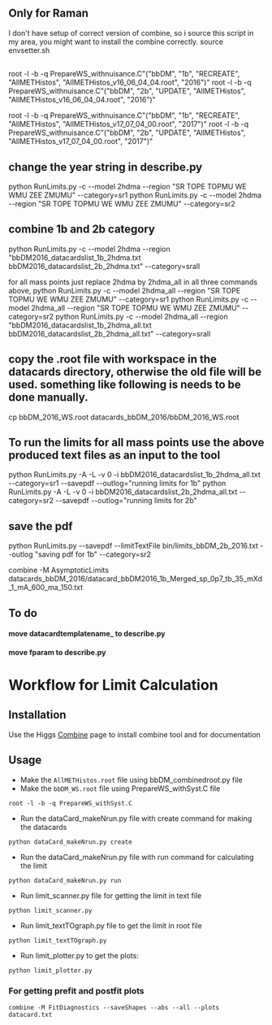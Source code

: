 ## Only for Raman 
I don't have setup of correct version of combine, so i source this script in my area, you might want to install the combine correctly. 
source envsetter.sh

## 
root -l -b -q PrepareWS_withnuisance.C"(\"bbDM\", \"1b\", \"RECREATE\", \"AllMETHistos\", \"AllMETHistos_v16_06_04_04.root\", \"2016\")" 
root -l -b -q PrepareWS_withnuisance.C"(\"bbDM\", \"2b\", \"UPDATE\", \"AllMETHistos\", \"AllMETHistos_v16_06_04_04.root\", \"2016\")"

root -l -b -q PrepareWS_withnuisance.C"(\"bbDM\", \"1b\", \"RECREATE\", \"AllMETHistos\", \"AllMETHistos_v17_07_04_00.root\", \"2017\")"
root -l -b -q PrepareWS_withnuisance.C"(\"bbDM\", \"2b\", \"UPDATE\", \"AllMETHistos\", \"AllMETHistos_v17_07_04_00.root\", \"2017\")"


## change the year string in describe.py 
python RunLimits.py -c --model 2hdma --region "SR TOPE TOPMU WE WMU ZEE ZMUMU" --category=sr1
python RunLimits.py -c --model 2hdma --region "SR TOPE TOPMU WE WMU ZEE ZMUMU" --category=sr2


##  combine 1b and 2b category 
python RunLimits.py -c --model 2hdma --region "bbDM2016_datacardslist_1b_2hdma.txt bbDM2016_datacardslist_2b_2hdma.txt" --category=srall


for all mass points just replace 2hdma by 2hdma_all in all three commands above, 
python RunLimits.py -c --model 2hdma_all --region "SR TOPE TOPMU WE WMU ZEE ZMUMU" --category=sr1
python RunLimits.py -c --model 2hdma_all --region "SR TOPE TOPMU WE WMU ZEE ZMUMU" --category=sr2
python RunLimits.py -c --model 2hdma_all --region "bbDM2016_datacardslist_1b_2hdma_all.txt bbDM2016_datacardslist_2b_2hdma_all.txt" --category=srall


## copy the .root file with workspace in the datacards directory, otherwise the old file will be used. something like following is needs to be done manually. 
cp bbDM_2016_WS.root datacards_bbDM_2016/bbDM_2016_WS.root 


## To run the limits for all mass points use the above produced text files as an input to the tool 

python RunLimits.py -A -L -v 0 -i bbDM2016_datacardslist_1b_2hdma_all.txt --category=sr1 --savepdf --outlog="running limits for 1b"
python RunLimits.py -A -L -v 0 -i bbDM2016_datacardslist_2b_2hdma_all.txt --category=sr2 --savepdf --outlog="running limits for 2b"


## save the pdf 
python RunLimits.py --savepdf --limitTextFile bin/limits_bbDM_2b_2016.txt --outlog "saving pdf for 1b" --category=sr2

combine -M AsymptoticLimits datacards_bbDM_2016/datacard_bbDM2016_1b_Merged_sp_0p7_tb_35_mXd_1_mA_600_ma_150.txt








## To do 

#### move datacardtemplatename_ to describe.py 
#### move fparam to describe.py 


# Workflow for Limit Calculation
## Installation
Use the Higgs [Combine](http://cms-analysis.github.io/HiggsAnalysis-CombinedLimit/) page to install combine tool and for documentation

## Usage
* Make the ```AllMETHistos.root``` file using bbDM_combinedroot.py file
* Make the ```bbDM_WS.root``` file using PrepareWS_withSyst.C file
```
root -l -b -q PrepareWS_withSyst.C
```
* Run the dataCard_makeNrun.py file with create command for making the datacards
```
python dataCard_makeNrun.py create
```
* Run the dataCard_makeNrun.py file with run command for calculating the limit
```
python dataCard_makeNrun.py run
```
* Run limit_scanner.py file for getting the limit in text file
```
python limit_scanner.py
```
* Run limit_textTOgraph.py file to get the limit in root file
```
python limit_textTOgraph.py
```
* Run limit_plotter.py to get the plots:
```
python limit_plotter.py
```

### For getting prefit and postfit plots
```
combine -M FitDiagnostics --saveShapes --abs --all --plots datacard.txt
```
